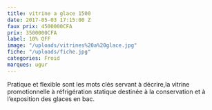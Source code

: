 ```yaml
---
title: vitrine a glace 1500
date: 2017-05-03 17:15:00 Z
faux prix: 4500000CFA
prix: 3500000CFA
label: 10% OFF
image: "/uploads/vitrines%20a%20glace.jpg"
fiche: "/uploads/fiche.jpg"
categories: Froid
marques: ugur
---
```


Pratique et flexible sont les mots clés servant à décrire,la vitrine promotionnelle à réfrigération statique destinée à la conservation et à l’exposition des glaces en bac. 